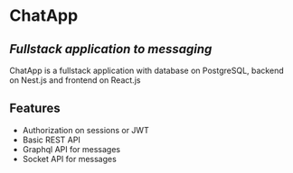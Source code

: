 # ChatApp
## _Fullstack application to messaging_


ChatApp is a fullstack application with database on PostgreSQL, backend on Nest.js and frontend on React.js

## Features

- Authorization on sessions or JWT
- Basic REST API
- Graphql API for messages
- Socket API for messages
